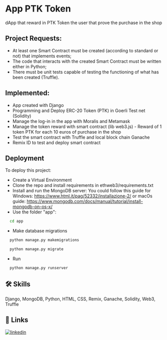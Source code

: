 # App PTK Token
dApp that reward in PTK Token the user that prove the purchase in the shop

## Project Requests:

- At least one Smart Contract must be created (according to standard or not) that implements events;
- The code that interacts with the created Smart Contract must be written either in Python;
- There must be unit tests capable of testing the functioning of what has been created (Truffle).

## Implemented:

- App created with Django
- Programming and Deploy ERC-20 Token (PTK) in Goerli Test net (Solidity)
- Manage the log-in in the app with Moralis and Metamask
- Manage the token reward with smart contract (lib web3.js) - Reward of 1 token PTK for each 10 euros of purchase in the shop
- Test the smart contract with Truffle and local block chain Ganache
- Remix ID to test and deploy smart contract

## Deployment

To deploy this project:
- Create a Virtual Environment
- Clone the repo and install requirements in ethweb3/requirements.txt
- Install and run the MongoDB server: You could follow this guide for Windows: https://www.html.it/pag/52332/installazione-2/ or macOs guide: https://www.mongodb.com/docs/manual/tutorial/install-mongodb-on-os-x/
- Use the folder "app":

```bash
  cd app
```
- Make database migrations
```bash
  python manage.py makemigrations
```
```bash
  python manage.py migrate
```
- Run 
```bash
  python manage.py runserver
```

## 🛠 Skills
Django, MongoDB, Python, HTML, CSS, Remix, Ganache, Solidity, Web3, Truffle


## 🔗 Links
[![linkedin](https://img.shields.io/badge/linkedin-0A66C2?style=for-the-badge&logo=linkedin&logoColor=white)](https://www.linkedin.com/in/foschimatteo/)